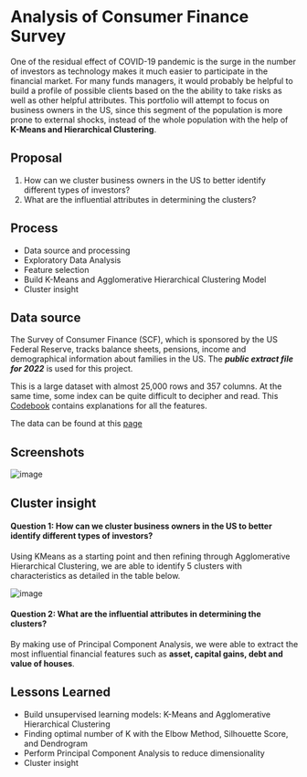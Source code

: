 
# Analysis of Consumer Finance Survey
One of the residual effect of COVID-19 pandemic is the surge in the number of investors as technology makes it much easier to participate in the financial market. For many funds managers, it would probably be helpful to build a profile of possible clients based on the the ability to take risks as well as other helpful attributes.
This portfolio will attempt to focus on business owners in the US, since this segment of the population is more prone to external shocks, instead of the whole population with the help of **K-Means and Hierarchical Clustering**.

## Proposal

<div class="alert alert-block alert-info">
<ol>
  <li> How can we cluster business owners in the US to better identify different types of investors?</li>
  <li> What are the influential attributes in determining the clusters?
</li>

</div>


## Process

- Data source and processing
- Exploratory Data Analysis
- Feature selection
- Build K-Means and Agglomerative Hierarchical Clustering Model
- Cluster insight



## Data source

The Survey of Consumer Finance (SCF), which is sponsored by the US Federal Reserve, tracks balance sheets, pensions, income and demographical information about families in the US. The ***public extract file for 2022*** is used for this project. 

This is a large dataset with almost 25,000 rows and 357 columns. At the same time, some index can be quite difficult to decipher and read. This [Codebook](https://sda.berkeley.edu/sdaweb/docs/scfcomb2022/DOC/hcbkfx0.htm) contains explanations for all the features. 

The data can be found at this [page](https://www.federalreserve.gov/econres/scfindex.htm)


## Screenshots
![image](https://github.com/hamydang16/Analysis-of-Consumer-Finance-Survey/assets/174179737/82fad53a-1372-4b21-aa33-a75a9639bbe6)

## Cluster insight

#### Question 1: How can we cluster business owners in the US to better identify different types of investors?
Using KMeans as a starting point and then refining through Agglomerative Hierarchical Clustering, we are able to identify 5 clusters with characteristics as detailed in the table below.

![image](https://github.com/hamydang16/Analysis-of-Consumer-Finance-Survey/assets/174179737/9dcf0c18-8ad9-4452-9e57-6287195dd803)

#### Question 2: What are the influential attributes in determining the clusters?
By making use of Principal Component Analysis, we were able to extract the most influential financial features such as **asset, capital gains, debt and value of houses**.


## Lessons Learned
- Build unsupervised learning models: K-Means and Agglomerative Hierarchical Clustering
- Finding optimal number of K with the Elbow Method, Silhouette Score, and Dendrogram
- Perform Principal Component Analysis to reduce dimensionality
- Cluster insight
